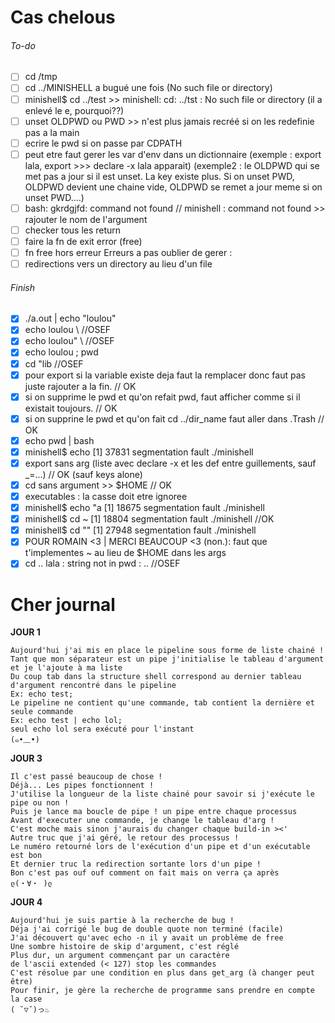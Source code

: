 # Cas chelous

###### To-do
- [ ] cd /tmp
- [ ] cd ../MINISHELL a bugué une fois (No such file or directory)
- [ ] minishell$ cd ../test >> minishell: cd: ../tst : No such file or directory (il a enlevé le e, pourquoi??)
- [ ] unset OLDPWD ou PWD >> n'est plus jamais recréé si on les redefinie pas a la main
- [ ] ecrire le pwd si on passe par CDPATH
- [ ] peut etre faut gerer les var d'env dans un dictionnaire (exemple : export lala, export >>> declare -x lala apparait) (exemple2 : le OLDPWD qui se met pas a jour si il est unset. La key existe plus. Si on unset PWD, OLDPWD devient une chaine vide, OLDPWD se remet a jour meme si on unset PWD....)
- [ ] bash: gkrdgjfd: command not found // minishell : command not found >> rajouter le nom de l'argument
- [ ] checker tous les return
- [ ] faire la fn de exit error (free)
- [ ] fn free hors erreur
Erreurs a pas oublier de gerer :
- [ ] redirections vers un directory au lieu d'un file

###### Finish
- [x] ./a.out | echo "loulou"
- [x] echo loulou \ //OSEF
- [x] echo loulou" \ //OSEF
- [x] echo loulou \; pwd
- [x] cd "lib //OSEF
- [x] pour export si la variable existe deja faut la remplacer donc faut pas juste rajouter a la fin. // OK
- [x] si on supprime le pwd et qu'on refait pwd, faut afficher comme si il existait toujours. // OK
- [x] si on supprine le pwd et qu'on fait cd ../dir_name faut aller dans .Trash // OK
- [x] echo pwd | bash
- [x] minishell$ echo 
[1]    37831 segmentation fault  ./minishell
- [x] export sans arg (liste avec declare -x et les def entre guillements, sauf _=...) // OK (sauf keys alone)
- [x] cd sans argument >> $HOME // OK
- [x] executables : la casse doit etre ignoree
- [x] minishell$ echo "a
[1]    18675 segmentation fault  ./minishell
- [x] minishell$ cd ~
[1]    18804 segmentation fault  ./minishell //OK
- [x] minishell$ cd ""
[1]    27948 segmentation fault  ./minishell
- [x] POUR ROMAIN <3 | MERCI BEAUCOUP <3 (non.): faut que t'implementes ~ au lieu de $HOME dans les args
- [x] cd .. lala : string not in pwd : .. //OSEF

# Cher journal

**JOUR 1**
```
Aujourd'hui j'ai mis en place le pipeline sous forme de liste chainé !
Tant que mon séparateur est un pipe j'initialise le tableau d'argument et je l'ajoute à ma liste
Du coup tab dans la structure shell correspond au dernier tableau d'argument rencontré dans le pipeline
Ex: echo test;
Le pipeline ne contient qu'une commande, tab contient la dernière et seule commande
Ex: echo test | echo lol;
seul echo lol sera exécuté pour l'instant
(๑•﹏•)
```

**JOUR 3**
```
Il c'est passé beaucoup de chose !
Déjà... Les pipes fonctionnent !
J'utilise la longueur de la liste chainé pour savoir si j'exécute le pipe ou non !
Puis je lance ma boucle de pipe ! un pipe entre chaque processus
Avant d'executer une commande, je change le tableau d'arg !
C'est moche mais sinon j'aurais du changer chaque build-in ><'
Autre truc que j'ai géré, le retour des processus !
Le numéro retourné lors de l'exécution d'un pipe et d'un exécutable est bon
Et dernier truc la redirection sortante lors d'un pipe !
Bon c'est pas ouf ouf comment on fait mais on verra ça après
ლ(・∀・ )ლ
```

**JOUR 4**
```
Aujourd'hui je suis partie à la recherche de bug !
Déja j'ai corrigé le bug de double quote non terminé (facile)
J'ai découvert qu'avec echo -n il y avait un problème de free
Une sombre histoire de skip d'argument, c'est réglé
Plus dur, un argument commençant par un caractère
de l'ascii extended (< 127) stop les commandes
C'est résolue par une condition en plus dans get_arg (à changer peut être)
Pour finir, je gère la recherche de programme sans prendre en compte la case
( ˘▽˘)っ♨
```